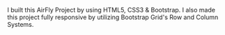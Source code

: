 I built this AirFly Project by using HTML5, CSS3 & Bootstrap. I also made this project fully responsive by utilizing Bootstrap Grid's Row and Column Systems.
